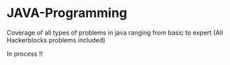 # JAVA-Programming
Coverage of all types of problems in java ranging from basic to expert (All Hackerblocks problems included)

In process !!
